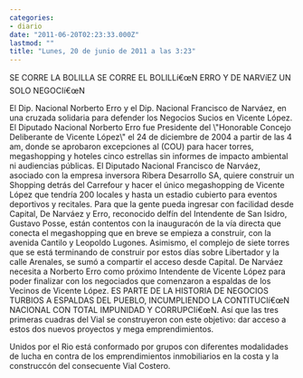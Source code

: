 ```yaml
---
categories:
- diario
date: "2011-06-20T02:23:33.000Z"
lastmod: ""
title: "Lunes, 20 de junio de 2011 a las 3:23"
---
```


SE CORRE LA BOLILLA SE CORRE EL BOLILLí€œN ERRO Y DE NARVíEZ UN SOLO NEGOCIí€œN

El Dip. Nacional Norberto Erro y el Dip. Nacional Francisco de Narváez, en una cruzada solidaria para defender los Negocios Sucios en Vicente López.
El Diputado Nacional Norberto Erro fue Presidente del \\"Honorable Concejo Deliberante de Vicente López\\" el 24 de diciembre de 2004 a partir de las 4 am, donde se aprobaron excepciones al (COU) para hacer torres, megashopping y hoteles cinco estrellas sin informes de impacto ambiental ni audiencias públicas.
El Diputado Nacional Francisco de Narváez, asociado con la empresa inversora Ribera Desarrollo SA, quiere construir un Shopping detrás del Carrefour y hacer el único megashopping de Vicente López que tendrí­a 200 locales y hasta un estadio cubierto para eventos deportivos y recitales.
Para que la gente pueda ingresar con facilidad desde Capital, De Narváez y Erro, reconocido delfí­n del Intendente de San Isidro, Gustavo Posse, están contentos con la inauguracón de la  ví­a directa que conecta el megashopping que en breve se empieza a construir, con la avenida Cantilo y Leopoldo Lugones. Asimismo, el complejo de siete torres que se está terminando de construir por estos dí­as sobre Libertador y la calle Arenales, se sumó a compartir el acceso desde Capital.
De Narváez necesita a Norberto Erro como próximo Intendente de Vicente López para poder finalizar con los negociados que comenzaron a espaldas de los Vecinos de Vicente López.
ES PARTE DE LA HISTORIA DE NEGOCIOS TURBIOS A ESPALDAS DEL PUEBLO, INCUMPLIENDO LA CONTITUCIí€œN NACIONAL CON TOTAL IMPUNIDAD Y CORRUPCIí€œN.
Así­ que las tres primeras cuadras del Vial se construyeron con este objetivo: dar acceso a estos dos nuevos proyectos y mega emprendimientos.

Unidos por el Rio está conformado por grupos con diferentes modalidades de lucha en contra de los emprendimientos inmobiliarios en la costa y la construccón del consecuente Vial Costero.